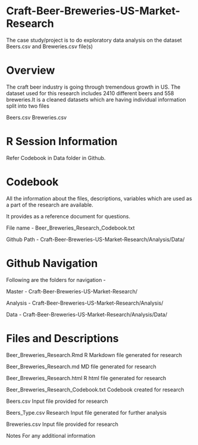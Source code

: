 # Craft-Beer-Breweries-US-Market-Research
The case study/project is to do exploratory data analysis on the dataset Beers.csv and Breweries.csv file(s) 

Overview
========
The craft beer industry is going through tremendous growth in US. The dataset used for this research includes 2410 different beers and 558 breweries.It is a cleaned datasets which are having individual information split into two files

Beers.csv
Breweries.csv

R Session Information
=====================
Refer Codebook in Data folder in Github.

Codebook
========
All the information about the files, descriptions, variables which are used as a part of the research are available.

It provides as a reference document for questions.

File name - Beer_Breweries_Research_Codebook.txt

Github Path - Craft-Beer-Breweries-US-Market-Research/Analysis/Data/

Github Navigation
=================

Following are the folders for navigation - 

Master  - Craft-Beer-Breweries-US-Market-Research/

Analysis  - Craft-Beer-Breweries-US-Market-Research/Analysis/

Data  - Craft-Beer-Breweries-US-Market-Research/Analysis/Data/


Files and Descriptions
======================
Beer_Breweries_Research.Rmd                   R Markdown file generated for research

Beer_Breweries_Research.md                    MD file generated for research

Beer_Breweries_Research.html                  R html file generated for research

Beer_Breweries_Research_Codebook.txt          Codebook created for research

Beers.csv                                     Input file provided for research

Beers_Type.csv                                Research Input file generated for further analysis

Breweries.csv                                 Input file provided for research

Notes                                         For any additional information

